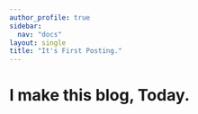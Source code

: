 ```yaml
---
author_profile: true
sidebar:
  nav: "docs"
layout: single
title: "It's First Posting."
---
```


# I make this blog, Today.
